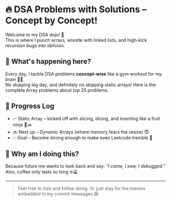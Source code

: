 # 🔥 DSA Problems with Solutions – Concept by Concept! 
 
Welcome to my DSA dojo! 🥋  
This is where I punch arrays, wrestle with linked lists, and high-kick recursion bugs into oblivion.

## 🧠 What's happening here?
 
Every day, I tackle DSA problems **concept-wise** like a gym workout for my brain 🏋️‍♂️.  
No skipping leg day, and definitely no skipping static arrays! 
Here is the complete Array problems about top 25 problems.
## 📅 Progress Log

- ✅ Static Array – kicked off with slicing, dicing, and inserting like a fruit ninja 🍉✂️  
- 🔜 Next up – Dynamic Arrays (where memory fears the resize) 😈 
- 💡 Goal – Become strong enough to make even Leetcode tremble 😤

## 🤪 Why am I doing this? 

Because future me wants to look back and say: 
_"I came, I saw, I debugged."_  
Also, coffee only lasts so long ☕💻 
 
---

> Feel free to fork and follow along. 
> Or just stay for the memes embedded in my commit messages 😅

